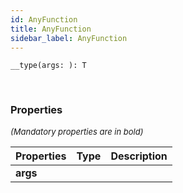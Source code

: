 ```yaml
---
id: AnyFunction
title: AnyFunction
sidebar_label: AnyFunction
---
```


```tsx
__type(args: ): T
```
<br/>



### Properties

<font size="2"><i>(Mandatory properties are in bold)</i></font>

| Properties | Type | Description |
| --------- | ---- | ----------- |
| **args** |  |  |
